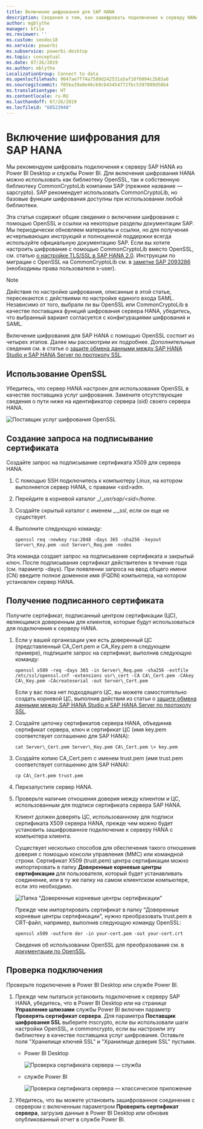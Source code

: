 ```yaml
---
title: Включение шифрования для SAP HANA
description: Сведения о том, как зашифровать подключение к серверу HANA из Power BI с помощью единого входа SAML.
author: mgblythe
manager: kfile
ms.reviewer: ''
ms.custom: seodec18
ms.service: powerbi
ms.subservice: powerbi-desktop
ms.topic: conceptual
ms.date: 07/26/2019
ms.author: mblythe
LocalizationGroup: Connect to data
ms.openlocfilehash: 9047ae7f74a7589d242531a5af18f6094c2b03a6
ms.sourcegitcommit: f05ba39a0e46cb9cb43454772fbc5397089d58b4
ms.translationtype: HT
ms.contentlocale: ru-RU
ms.lasthandoff: 07/26/2019
ms.locfileid: "68523948"
---
```

# <a name="enable-encryption-for-sap-hana"></a>Включение шифрования для SAP HANA

Мы рекомендуем шифровать подключения к серверу SAP HANA из Power BI Desktop и службы Power BI. Для включения шифрования HANA можно использовать как библиотеку OpenSSL, так и собственную библиотеку CommonCryptoLib компании SAP (прежнее название — sapcrypto). SAP рекомендует использовать CommonCryptoLib, но базовые функции шифрования доступны при использовании любой библиотеки.

Эта статья содержит общие сведения о включении шифрования с помощью OpenSSL и ссылки на некоторые разделы документации SAP. Мы периодически обновляем материалы и ссылки, но для получения исчерпывающих инструкций и полноценной поддержки всегда используйте официальную документацию SAP. Если вы хотите настроить шифрование с помощью CommonCryptoLib вместо OpenSSL, см. статью [о настройке TLS/SSL в SAP HANA 2.0](https://blogs.sap.com/2018/11/13/how-to-configure-tlsssl-in-sap-hana-2.0/). Инструкции по миграции с OpenSSL на CommonCryptoLib см. в [заметке SAP 2093286](https://launchpad.support.sap.com/#/notes/2093286) (необходимы права пользователя s-user).

> [!NOTE]
> Действия по настройке шифрования, описанные в этой статье, пересекаются с действиями по настройке единого входа SAML. Независимо от того, выбрали ли вы OpenSSL или CommonCryptoLib в качестве поставщика функций шифрования сервера HANA, убедитесь, что выбранный вариант согласуется с конфигурациями шифрования и SAML.

Включение шифрования для SAP HANA с помощью OpenSSL состоит из четырех этапов. Далее мы рассмотрим их подробнее.  Дополнительные сведения см. в статье о [защите обмена данными между SAP HANA Studio и SAP HANA Server по протоколу SSL](https://blogs.sap.com/2015/09/28/securing-the-communication-between-sap-hana-studio-and-sap-hana-server-through-ssl/).

## <a name="use-openssl"></a>Использование OpenSSL

Убедитесь, что сервер HANA настроен для использования OpenSSL в качестве поставщика услуг шифрования. Замените отсутствующие сведения о пути ниже на идентификатор сервера (sid) своего сервера HANA.

![Поставщик услуг шифрования OpenSSL](media/desktop-sap-hana-encryption/ssl-crypto-provider.png)

## <a name="create-a-certificate-signing-request"></a>Создание запроса на подписывание сертификата

Создайте запрос на подписывание сертификата X509 для сервера HANA.

1. С помощью SSH подключитесь к компьютеру Linux, на котором выполняется сервер HANA, с правами \<sid\>adm.

1. Перейдите в корневой каталог _/__usr/sap/\<sid\>/home_.

1. Создайте скрытый каталог с именем _.__ssl_, если он еще не существует.

1. Выполните следующую команду:

    ```
    openssl req -newkey rsa:2048 -days 365 -sha256 -keyout Server\_Key.pem -out Server\_Req.pem -nodes
    ```

Эта команда создает запрос на подписывание сертификата и закрытый ключ. После подписывания сертификат действителен в течение года (см. параметр -days). При появлении запроса на ввод общего имени (CN) введите полное доменное имя (FQDN) компьютера, на котором установлен сервер HANA.

## <a name="get-the-certificate-signed"></a>Получение подписанного сертификата

Получите сертификат, подписанный центром сертификации (ЦС), являющимся доверенным для клиентов, которые будут использоваться для подключения к серверу HANA.

1. Если у вашей организации уже есть доверенный ЦС (представленный CA\_Cert.pem и CA\_Key.pem в следующем примере), подпишите запрос на сертификат, выполнив следующую команду:

    ```
    openssl x509 -req -days 365 -in Server\_Req.pem -sha256 -extfile /etc/ssl/openssl.cnf -extensions usr\_cert -CA CA\_Cert.pem -CAkey CA\_Key.pem -CAcreateserial -out Server\_Cert.pem
    ```

    Если у вас пока нет подходящего ЦС, вы можете самостоятельно создать корневой ЦС, выполнив действия из статьи о [защите обмена данными между SAP HANA Studio и SAP HANA Server по протоколу SSL](https://blogs.sap.com/2015/09/28/securing-the-communication-between-sap-hana-studio-and-sap-hana-server-through-ssl/).

1. Создайте цепочку сертификатов сервера HANA, объединив сертификат сервера, ключ и сертификат ЦС (имя key.pem соответствует соглашению для SAP HANA):

    ```
    cat Server\_Cert.pem Server\_Key.pem CA\_Cert.pem \> key.pem
    ```

1. Создайте копию CA\_Cert.pem с именем trust.pem (имя trust.pem соответствует соглашению для SAP HANA):

    ```
    cp CA\_Cert.pem trust.pem
    ```

1. Перезапустите сервер HANA.

1. Проверьте наличие отношения доверия между клиентом и ЦС, использованным для подписи сертификата сервера SAP HANA.

    Клиент должен доверять ЦС, использованному для подписи сертификата X509 сервера HANA, прежде чем можно будет установить зашифрованное подключение к серверу HANA с компьютера клиента.

    Существует несколько способов для обеспечения такого отношения доверия с помощью консоли управления (MMC) или командной строки. Сертификат X509 (trust.pem) центра сертификации можно импортировать в папку **Доверенные корневые центры сертификации** для пользователя, который будет устанавливать соединение, или в ту же папку на самом клиентском компьютере, если это необходимо.

    ![Папка "Доверенные корневые центры сертификации"](media/desktop-sap-hana-encryption/trusted-root-certification.png)

    Прежде чем импортировать сертификат в папку "Доверенные корневые центры сертификации", нужно преобразовать trust.pem в CRT-файл, например, выполнив следующую команду OpenSSL:

    ```
    openssl x509 -outform der -in your-cert.pem -out your-cert.crt
    ```
    
    Сведения об использовании OpenSSL для преобразования см. в [документации по OpenSSL](https://www.openssl.org/docs/manmaster/man1/x509.html).

## <a name="test-the-connection"></a>Проверка подключения

Проверьте подключение в Power BI Desktop или службе Power BI.

1. Прежде чем пытаться установить подключение к серверу SAP HANA, убедитесь, что в Power BI Desktop или на странице **Управление шлюзами** службы Power BI включен параметр **Проверять сертификат сервера**. Для параметра **Поставщик шифрования SSL** выберите mscrypto, если вы использовали шаги настройки OpenSSL, и commoncrypto, если вы настроили эту библиотеку в качестве поставщика услуг шифрования. Оставьте поля "Хранилище ключей SSL" и "Хранилище доверия SSL" пустыми.

    - Power BI Desktop

        ![Проверка сертификата сервера — служба](media/desktop-sap-hana-encryption/validate-server-certificate-service.png)

    - службе Power BI

        ![Проверка сертификата сервера — классическое приложение](media/desktop-sap-hana-encryption/validate-server-certificate-desktop.png)

1. Убедитесь, что вы можете установить зашифрованное соединение с сервером с включенным параметром **Проверить сертификат сервера**, загрузив данные в Power BI Desktop или обновив опубликованный отчет в службе Power BI.
